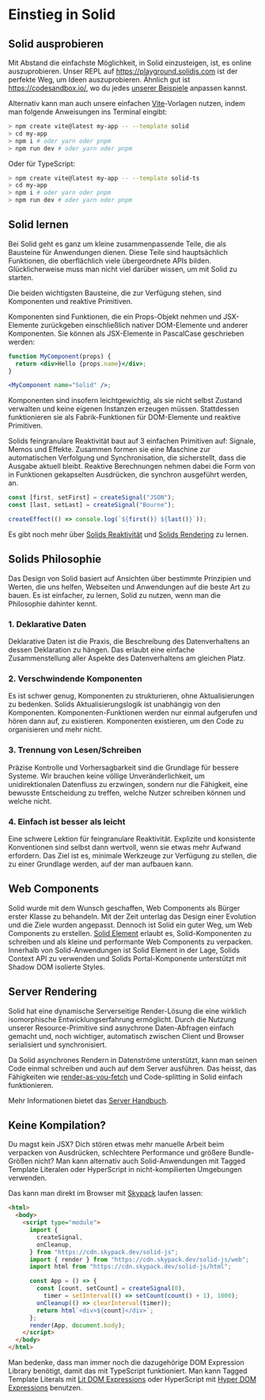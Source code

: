 # Einstieg in Solid

## Solid ausprobieren

Mit Abstand die einfachste Möglichkeit, in Solid einzusteigen, ist, es online auszuprobieren. Unser REPL auf https://playground.solidjs.com ist der perfekte Weg, um Ideen auszuprobieren. Ähnlich gut ist https://codesandbox.io/, wo du jedes [unserer Beispiele](https://github.com/solidjs/solid/blob/main/documentation/resources/examples.md) anpassen kannst.

Alternativ kann man auch unsere einfachen [Vite](https://vitejs.dev/)-Vorlagen nutzen, indem man folgende Anweisungen ins Terminal eingibt:

```sh
> npm create vite@latest my-app -- --template solid
> cd my-app
> npm i # oder yarn oder pnpm
> npm run dev # oder yarn oder pnpm
```

Oder für TypeScript:

```sh
> npm create vite@latest my-app -- --template solid-ts
> cd my-app
> npm i # oder yarn oder pnpm
> npm run dev # oder yarn oder pnpm
```

## Solid lernen

Bei Solid geht es ganz um kleine zusammenpassende Teile, die als Bausteine für Anwendungen dienen. Diese Teile sind hauptsächlich Funktionen, die oberflächlich viele übergeordnete APIs bilden. Glücklicherweise muss man nicht viel darüber wissen, um mit Solid zu starten.

Die beiden wichtigsten Bausteine, die zur Verfügung stehen, sind Komponenten und reaktive Primitiven.

Komponenten sind Funktionen, die ein Props-Objekt nehmen und JSX-Elemente zurückgeben einschließlich nativer DOM-Elemente und anderer Komponenten. Sie können als JSX-Elemente in PascalCase geschrieben werden:

```jsx
function MyComponent(props) {
  return <div>Hello {props.name}</div>;
}

<MyComponent name="Solid" />;
```

Komponenten sind insofern leichtgewichtig, als sie nicht selbst Zustand verwalten und keine eigenen Instanzen erzeugen müssen. Stattdessen funktionieren sie als Fabrik-Funktionen für DOM-Elemente und reaktive Primitiven.

Solids feingranulare Reaktivität baut auf 3 einfachen Primitiven auf: Signale, Memos und Effekte. Zusammen formen sie eine Maschine zur automatischen Verfolgung und Synchronisation, die sicherstellt, dass die Ausgabe aktuell bleibt. Reaktive Berechnungen nehmen dabei die Form von in Funktionen gekapselten Ausdrücken, die synchron ausgeführt werden, an.

```js
const [first, setFirst] = createSignal("JSON");
const [last, setLast] = createSignal("Bourne");

createEffect(() => console.log(`${first()} ${last()}`));
```

Es gibt noch mehr über [Solids Reaktivität](/guides/reactivity) und [Solids Rendering](/guides/rendering) zu lernen.

## Solids Philosophie

Das Design von Solid basiert auf Ansichten über bestimmte Prinzipien und Werten, die uns helfen, Webseiten und Anwendungen auf die beste Art zu bauen. Es ist einfacher, zu lernen, Solid zu nutzen, wenn man die Philosophie dahinter kennt.

### 1. Deklarative Daten

Deklarative Daten ist die Praxis, die Beschreibung des Datenverhaltens an dessen Deklaration zu hängen. Das erlaubt eine einfache Zusammenstellung aller Aspekte des Datenverhaltens am gleichen Platz.

### 2. Verschwindende Komponenten

Es ist schwer genug, Komponenten zu strukturieren, ohne Aktualisierungen zu bedenken. Solids Aktualisierungslogik ist unabhängig von den Komponenten. Komponenten-Funktionen werden nur einmal aufgerufen und hören dann auf, zu existieren. Komponenten existieren, um den Code zu organisieren und mehr nicht.

### 3. Trennung von Lesen/Schreiben

Präzise Kontrolle und Vorhersagbarkeit sind die Grundlage für bessere Systeme. Wir brauchen keine völlige Unveränderlichkeit, um unidirektionalen Datenfluss zu erzwingen, sondern nur die Fähigkeit, eine bewusste Entscheidung zu treffen, welche Nutzer schreiben können und welche nicht.

### 4. Einfach ist besser als leicht

Eine schwere Lektion für feingranulare Reaktivität. Explizite und konsistente Konventionen sind selbst dann wertvoll, wenn sie etwas mehr Aufwand erfordern. Das Ziel ist es, minimale Werkzeuge zur Verfügung zu stellen, die zu einer Grundlage werden, auf der man aufbauen kann.

## Web Components

Solid wurde mit dem Wunsch geschaffen, Web Components als Bürger erster Klasse zu behandeln. Mit der Zeit unterlag das Design einer Evolution und die Ziele wurden angepasst. Dennoch ist Solid ein guter Weg, um Web Components zu erstellen. [Solid Element](https://github.com/solidjs/solid/tree/main/packages/solid-element) erlaubt es, Solid-Komponenten zu schreiben und als kleine und performante Web Components zu verpacken. Innerhalb von Solid-Anwendungen ist Solid Element in der Lage, Solids Context API zu verwenden und Solids Portal-Komponente unterstützt mit Shadow DOM isolierte Styles.

## Server Rendering

Solid hat eine dynamische Serverseitige Render-Lösung die eine wirklich isomorphische Entwicklungserfahrung ermöglicht. Durch die Nutzung unserer Resource-Primitive sind asnychrone Daten-Abfragen einfach gemacht und, noch wichtiger, automatisch zwischen Client und Browser serialisiert und synchronisiert.

Da Solid asynchrones Rendern in Datenströme unterstützt, kann man seinen Code einmal schreiben und auch auf dem Server ausführen. Das heisst, das Fähigkeiten wie [render-as-you-fetch](https://reactjs.org/docs/concurrent-mode-suspense.html#approach-3-render-as-you-fetch-using-suspense) und Code-splitting in Solid einfach funktionieren.

Mehr Informationen bietet das [Server Handbuch](/guides/server#server-side-rendering).

## Keine Kompilation?

Du magst kein JSX? Dich stören etwas mehr manuelle Arbeit beim verpacken von Ausdrücken, schlechtere Performance und größere Bundle-Größen nicht? Man kann alternativ auch Solid-Anwendungen mit Tagged Template Literalen oder HyperScript in nicht-kompilierten Umgebungen verwenden.

Das kann man direkt im Browser mit [Skypack](https://www.skypack.dev/) laufen lassen:

```html
<html>
  <body>
    <script type="module">
      import {
        createSignal,
        onCleanup,
      } from "https://cdn.skypack.dev/solid-js";
      import { render } from "https://cdn.skypack.dev/solid-js/web";
      import html from "https://cdn.skypack.dev/solid-js/html";

      const App = () => {
        const [count, setCount] = createSignal(0),
          timer = setInterval(() => setCount(count() + 1), 1000);
        onCleanup(() => clearInterval(timer));
        return html`<div>${count}</div>`;
      };
      render(App, document.body);
    </script>
  </body>
</html>
```

Man bedenke, dass man immer noch die dazugehörige DOM Expression Library benötigt, damit das mit TypeScript funktioniert. Man kann Tagged Template Literals mit [Lit DOM Expressions](https://github.com/ryansolid/dom-expressions/tree/main/packages/lit-dom-expressions) oder HyperScript mit [Hyper DOM Expressions](https://github.com/ryansolid/dom-expressions/tree/main/packages/hyper-dom-expressions) benutzen.
